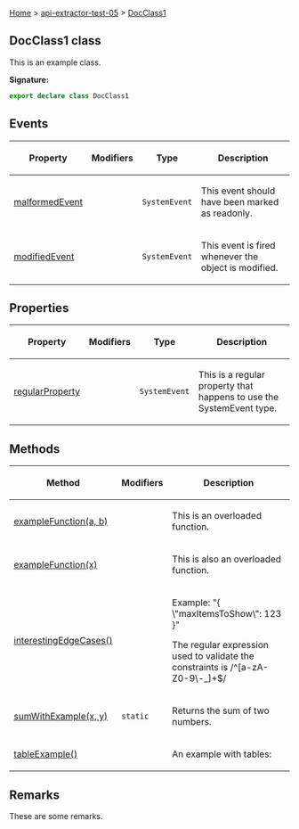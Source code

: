 [Home](./index) &gt; [api-extractor-test-05](./api-extractor-test-05.md) &gt; [DocClass1](./api-extractor-test-05.docclass1.md)

## DocClass1 class

This is an example class.

<b>Signature:</b>

```typescript
export declare class DocClass1
```

## Events

|  <p>Property</p> | <p>Modifiers</p> | <p>Type</p> | <p>Description</p> |
|  --- | --- | --- | --- |
|  <p>[malformedEvent](./api-extractor-test-05.docclass1.malformedevent.md)</p> |  | <p>`SystemEvent`</p> | <p>This event should have been marked as readonly.</p> |
|  <p>[modifiedEvent](./api-extractor-test-05.docclass1.modifiedevent.md)</p> |  | <p>`SystemEvent`</p> | <p>This event is fired whenever the object is modified.</p> |

## Properties

|  <p>Property</p> | <p>Modifiers</p> | <p>Type</p> | <p>Description</p> |
|  --- | --- | --- | --- |
|  <p>[regularProperty](./api-extractor-test-05.docclass1.regularproperty.md)</p> |  | <p>`SystemEvent`</p> | <p>This is a regular property that happens to use the SystemEvent type.</p> |

## Methods

|  <p>Method</p> | <p>Modifiers</p> | <p>Description</p> |
|  --- | --- | --- |
|  <p>[exampleFunction(a, b)](./api-extractor-test-05.docclass1.examplefunction.md)</p> |  | <p>This is an overloaded function.</p> |
|  <p>[exampleFunction(x)](./api-extractor-test-05.docclass1.examplefunction_1.md)</p> |  | <p>This is also an overloaded function.</p> |
|  <p>[interestingEdgeCases()](./api-extractor-test-05.docclass1.interestingedgecases.md)</p> |  | <p>Example: "<!-- -->{ \\<!-- -->"maxItemsToShow<!-- -->\\<!-- -->": 123 }<!-- -->"</p><p>The regular expression used to validate the constraints is /^\[a-zA-Z0-9<!-- -->\\<!-- -->-\_\]+$/</p> |
|  <p>[sumWithExample(x, y)](./api-extractor-test-05.docclass1.sumwithexample.md)</p> | <p>`static`</p> | <p>Returns the sum of two numbers.</p> |
|  <p>[tableExample()](./api-extractor-test-05.docclass1.tableexample.md)</p> |  | <p>An example with tables:</p> |

## Remarks

These are some remarks.


